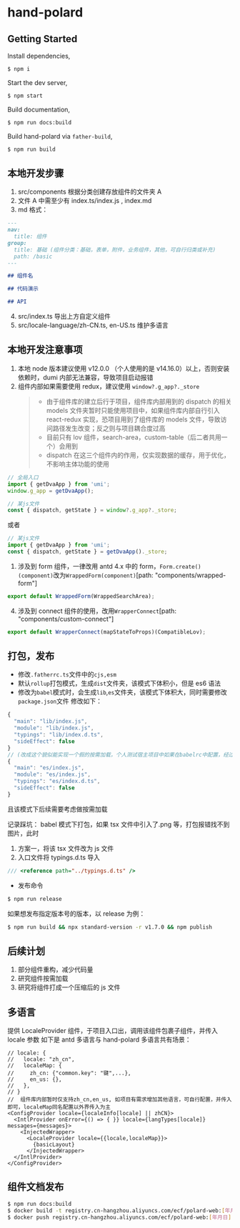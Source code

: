 # hand-polard

## Getting Started

Install dependencies,

```bash
$ npm i
```

Start the dev server,

```bash
$ npm start
```

Build documentation,

```bash
$ npm run docs:build
```

Build hand-polard via `father-build`,

```bash
$ npm run build
```

## 本地开发步骤

1. src/components 根据分类创建存放组件的文件夹 A
2. 文件 A 中需至少有 index.ts/index.js , index.md
3. md 格式：

```markdown
---
nav:
  title: 组件
group:
  title: 基础 (组件分类：基础，表单，附件，业务组件，其他，可自行归类或补充)
  path: /basic
---

## 组件名

## 代码演示

## API
```

4. src/index.ts 导出上方自定义组件
5. src/locale-language/zh-CN.ts, en-US.ts 维护多语言

## 本地开发注意事项

1. 本地 node 版本建议使用 v12.0.0 （个人使用的是 v14.16.0）以上，否则安装依赖时，dumi 内部无法兼容，导致项目启动报错
2. 组件内部如果需要使用 redux，建议使用 `window?.g_app?._store`
   > - 由于组件库的建立后行于项目，组件库内部用到的 dispatch 的相关 models 文件夹暂时只能使用项目中，如果组件库内部自行引入 react-redux 实现，恐项目用到了组件库的 models 文件，导致访问路径发生改变；反之则与项目耦合度过高
   > - 目前只有 lov 组件，search-area，custom-table（后二者共用一个）会用到
   > - dispatch 在这三个组件内的作用，仅实现数据的缓存，用于优化，不影响主体功能的使用

```js
// 全局入口
import { getDvaApp } from 'umi';
window.g_app = getDvaApp();

// 某js文件
const { dispatch, getState } = window?.g_app?._store;
```

或者

```js
// 某js文件
import { getDvaApp } from 'umi';
const { dispatch, getState } = getDvaApp()._store;
```

1. 涉及到 form 组件，一律改用 antd 4.x 中的 form，`Form.create()(component)`改为`WrappedForm(component)`[path: "components/wrapped-form"]

```js
export default WrappedForm(WrappedSearchArea);
```

4. 涉及到 connect 组件的使用，改用`WrapperConnect`[path: "components/custom-connect"]

```js
export default WrapperConnect(mapStateToProps)(CompatibleLov);
```

## 打包，发布

- 修改`.fatherrc.ts`文件中的`cjs,esm`
- 默认`rollup`打包模式，生成`dist`文件夹，该模式下体积小，但是 es6 语法
- 修改为`babel`模式时，会生成`lib`,`es`文件夹，该模式下体积大，同时需要修改`package.json`文件
  修改如下：

```js
{
  "main": "lib/index.js",
  "module": "lib/index.js",
  "typings": "lib/index.d.ts",
  "sideEffect": false
}
// (改成这个貌似能实现一个假的按需加载，个人测试宿主项目中如果在babelrc中配置，经过依赖分析，也只是单独引用了某个组件)
{
  "main": "es/index.js",
  "module": "es/index.js",
  "typings": "es/index.d.ts",
  "sideEffect": false
}
```

且该模式下后续需要考虑做按需加载

记录踩坑：
babel 模式下打包，如果 tsx 文件中引入了.png 等，打包报错找不到图片，此时

1. 方案一，将该 tsx 文件改为 js 文件
2. 入口文件将 typings.d.ts 导入

```js
/// <reference path="../typings.d.ts" />
```

- 发布命令

```bash
$ npm run release
```

如果想发布指定版本号的版本，以 release 为例：

```bash
$ npm run build && npx standard-version -r v1.7.0 && npm publish
```

## 后续计划

1. 部分组件重构，减少代码量
2. 研究组件按需加载
3. 研究将组件打成一个压缩后的 js 文件

## 多语言

提供 LocaleProvider 组件，于项目入口出，调用该组件包裹子组件，并传入 locale 参数
如下是 antd 多语言与 hand-polard 多语言共有场景：

```tsx
// locale: {
//   locale: "zh_cn",
//   localeMap: {
//     zh_cn: {"common.key": "键",...},
//     en_us: {},
//   },
// }
//  组件库内部暂时仅支持zh_cn,en_us, 如项目有需求增加其他语言，可自行配置，并传入即可，localeMap同名配置以外界传入为主
<ConfigProvider locale={localeInfo[locale] || zhCN}>
  <IntlProvider onError={() => { }} locale={langTypes[locale]} messages={messages}>
    <InjectedWrapper>
      <LocaleProvider locale={{locale,localeMap}}>
        {basicLayout}
      </InjectedWrapper>
  </IntlProvider>
</ConfigProvider>
```

## 组件文档发布

```bash
$ npm run docs:build
$ docker build -t registry.cn-hangzhou.aliyuncs.com/ecf/polard-web:[年月日] .
$ docker push registry.cn-hangzhou.aliyuncs.com/ecf/polard-web:[年月日]
```

